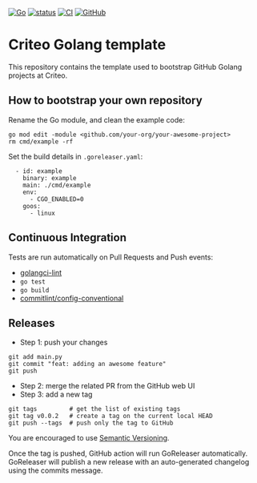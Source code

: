 [![Go](https://img.shields.io/github/go-mod/go-version/criteo/golang-template)](https://github.com/criteo/golang-template)
[![status](https://img.shields.io/badge/status-template-blue)](https://github.com/criteo/golang-template)
[![CI](https://github.com/criteo/golang-template/actions/workflows/ci.yml/badge.svg?branch=main)](https://github.com/criteo/golang-template/actions/workflows/ci.yml)
[![GitHub](https://img.shields.io/github/license/criteo/golang-template)](https://github.com/criteo/golang-template/blob/main/LICENSE)

# Criteo Golang template

This repository contains the template used to bootstrap GitHub Golang projects at Criteo.

## How to bootstrap your own repository

Rename the Go module, and clean the example code:
```
go mod edit -module <github.com/your-org/your-awesome-project>
rm cmd/example -rf
```

Set the build details in `.goreleaser.yaml`:
```
  - id: example
    binary: example
    main: ./cmd/example
    env:
      - CGO_ENABLED=0
    goos:
      - linux
```

## Continuous Integration

Tests are run automatically on Pull Requests and Push events:
* [golangci-lint](https://golangci-lint.run/)
* `go test`
* `go build`
* [commitlint/config-conventional](https://github.com/conventional-changelog/commitlint)

## Releases

* Step 1: push your changes
```
git add main.py
git commit "feat: adding an awesome feature"
git push
```
* Step 2: merge the related PR from the GitHub web UI
* Step 3: add a new tag
```
git tags         # get the list of existing tags
git tag v0.0.2   # create a tag on the current local HEAD
git push --tags  # push only the tag to GitHub
```

You are encouraged to use [Semantic Versioning](https://semver.org/).

Once the tag is pushed, GitHub action will run GoReleaser automatically.
GoReleaser will publish a new release with an auto-generated changelog using the commits message.
